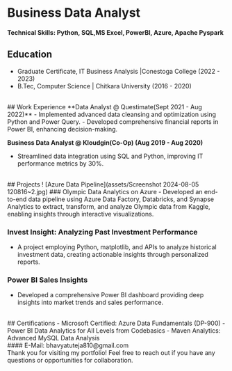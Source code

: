 # Business Data Analyst

#### Technical Skills: Python, SQL,MS Excel, PowerBI, Azure, Apache Pyspark

## Education
- Graduate Certificate, IT Business Analysis |Conestoga College (2022 - 2023)
- B.Tec, Computer Science | Chitkara University (2016 - 2020)
<br>
## Work Experience
**Data Analyst @ Questimate(Sept 2021 - Aug 2022)**
- Implemented advanced data cleansing and optimization using Python and Power Query.
- Developed comprehensive financial reports in Power BI, enhancing decision-making.

**Business Data Analyst @ Kloudgin(Co-Op) (Aug 2019 - Aug 2020)**
- Streamlined data integration using SQL and Python, improving IT performance metrics by 30%.
<br>
## Projects
! [Azure Data Pipeline](assets/Screenshot 2024-08-05 120816~2.jpg)
### Olympic Data Analytics on Azure
- Developed an end-to-end data pipeline using Azure Data Factory, Databricks, and Synapse Analytics to extract, transform, and analyze Olympic data from Kaggle, enabling insights through interactive visualizations.

### Invest Insight: Analyzing Past Investment Performance
- A project employing Python, matplotlib, and APIs to analyze historical investment data, creating actionable insights through personalized reports.

### Power BI Sales Insights
- Developed a comprehensive Power BI dashboard providing deep insights into market trends and sales performance.
<br>
## Certifications
- Microsoft Certified: Azure Data Fundamentals (DP-900)
- Power BI Data Analytics for All Levels from Codebasics
- Maven Analytics: Advanced MySQL Data Analysis
<br>
#### E-Mail: bhavyatuteja810@gmail.com
<br>
Thank you for visiting my portfolio! Feel free to reach out if you have any questions or opportunities for collaboration.

